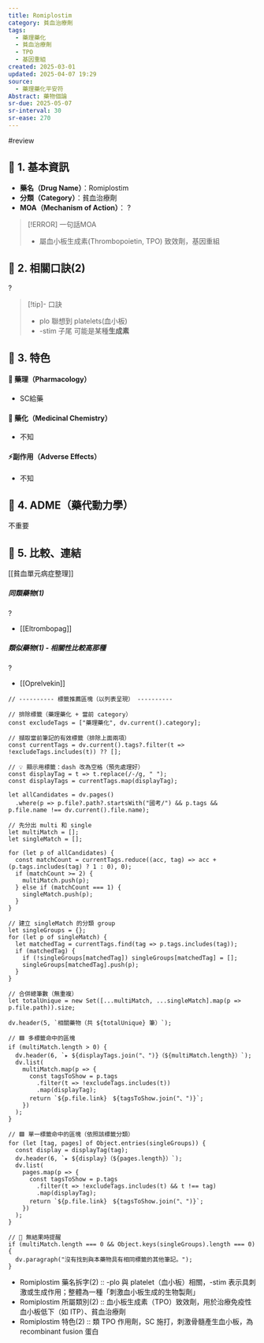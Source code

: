 ```yaml
---
title: Romiplostim
category: 貧血治療劑
tags:
  - 藥理藥化
  - 貧血治療劑
  - TPO
  - 基因重組
created: 2025-03-01
updated: 2025-04-07 19:29
source:
  - 藥理藥化平安符
Abstract: 藥物個論
sr-due: 2025-05-07
sr-interval: 30
sr-ease: 270
---
```

#review 
## 🔹 1. 基本資訊
- **藥名（Drug Name）**：Romiplostim
- **分類（Category）**：貧血治療劑
- **MOA（Mechanism of Action）**：
?
> [!ERROR] 一句話MOA
> - 屬血小板生成素(Thrombopoietin, TPO) 致效劑，基因重組 <!--SR:!2025-03-28,4,270-->


## 🔹 2. 相關口訣(2)
?
> [!tip]- 口訣
> - plo 聯想到 platelets(血小板)
> - -stim 子尾 可能是某種**生成素**

## 🔹 3. 特色
#### 🧪 藥理（Pharmacology）

- SC給藥


#### 🧬 藥化（Medicinal Chemistry）
- 不知



#### ⚡副作用（Adverse Effects）
- 不知


## 🔹 4. ADME（藥代動力學）
 不重要
## 🔹 5. 比較、連結

[[貧血單元病症整理]]

##### 同類藥物(1)
?
- [[Eltrombopag]] <!--SR:!2025-03-29,2,230-->

##### 類似藥物(1) - 相關性比較高那種
?
- [[Oprelvekin]] <!--SR:!2025-03-29,2,230-->


```dataviewjs
// ---------- 標籤推薦區塊（以列表呈現） ----------

// 排除標籤（藥理藥化 + 當前 category）
const excludeTags = ["藥理藥化", dv.current().category];

// 擷取當前筆記的有效標籤（排除上面兩項）
const currentTags = dv.current().tags?.filter(t => !excludeTags.includes(t)) ?? [];

// 💡 顯示用標籤：dash 改為空格（預先處理好）
const displayTag = t => t.replace(/-/g, " ");
const displayTags = currentTags.map(displayTag);

let allCandidates = dv.pages()
  .where(p => p.file?.path?.startsWith("國考/") && p.tags && p.file.name !== dv.current().file.name);

// 先分出 multi 和 single
let multiMatch = [];
let singleMatch = [];

for (let p of allCandidates) {
  const matchCount = currentTags.reduce((acc, tag) => acc + (p.tags.includes(tag) ? 1 : 0), 0);
  if (matchCount >= 2) {
    multiMatch.push(p);
  } else if (matchCount === 1) {
    singleMatch.push(p);
  }
}

// 建立 singleMatch 的分類 group
let singleGroups = {};
for (let p of singleMatch) {
  let matchedTag = currentTags.find(tag => p.tags.includes(tag));
  if (matchedTag) {
    if (!singleGroups[matchedTag]) singleGroups[matchedTag] = [];
    singleGroups[matchedTag].push(p);
  }
}

// 合併總筆數（無重複）
let totalUnique = new Set([...multiMatch, ...singleMatch].map(p => p.file.path)).size;

dv.header(5, `相關藥物（共 ${totalUnique} 筆）`);

// 🟦 多標籤命中的區塊
if (multiMatch.length > 0) {
  dv.header(6, `▸ ${displayTags.join("、")}（${multiMatch.length}）`);
  dv.list(
    multiMatch.map(p => {
      const tagsToShow = p.tags
        .filter(t => !excludeTags.includes(t))
        .map(displayTag);
      return `${p.file.link}　${tagsToShow.join("、")}`;
    })
  );
}

// 🟩 單一標籤命中的區塊（依照該標籤分類）
for (let [tag, pages] of Object.entries(singleGroups)) {
  const display = displayTag(tag);
  dv.header(6, `▸ ${display}（${pages.length}）`);
  dv.list(
    pages.map(p => {
      const tagsToShow = p.tags
        .filter(t => !excludeTags.includes(t) && t !== tag)
        .map(displayTag);
      return `${p.file.link}　${tagsToShow.join("、")}`;
    })
  );
}

// 🔕 無結果時提醒
if (multiMatch.length === 0 && Object.keys(singleGroups).length === 0) {
  dv.paragraph("沒有找到與本藥物具有相同標籤的其他筆記。");
}

```

- Romiplostim 藥名拆字(2) :: -plo 與 platelet（血小板）相關，-stim 表示具刺激或生成作用；整體為一種「刺激血小板生成的生物製劑」
- Romiplostim 所屬類別(2) :: 血小板生成素（TPO）致效劑，用於治療免疫性血小板低下（如 ITP）、貧血治療劑
- Romiplostim 特色(2) :: 類 TPO 作用劑，SC 施打，刺激骨髓產生血小板，為 recombinant fusion 蛋白
